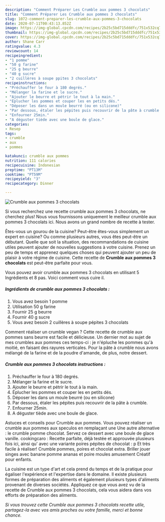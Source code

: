 ```yaml
---
description: "Comment Préparer Les Crumble aux pommes 3 chocolats"
title: "Comment Préparer Les Crumble aux pommes 3 chocolats"
slug: 1072-comment-preparer-les-crumble-aux-pommes-3-chocolats
date: 2020-07-11T00:43:13.852Z
image: https://img-global.cpcdn.com/recipes/2b25c5bd715dddfc/751x532cq70/crumble-aux-pommes-3-chocolats-photo-principale-de-la-recette.jpg
thumbnail: https://img-global.cpcdn.com/recipes/2b25c5bd715dddfc/751x532cq70/crumble-aux-pommes-3-chocolats-photo-principale-de-la-recette.jpg
cover: https://img-global.cpcdn.com/recipes/2b25c5bd715dddfc/751x532cq70/crumble-aux-pommes-3-chocolats-photo-principale-de-la-recette.jpg
author: Shane Carr
ratingvalue: 4.3
reviewcount: 14
recipeingredient:
- "1 pomme"
- "50 g farine"
- "25 g beurre"
- "40 g sucre"
- "2 cuillères à soupe ppites 3 chocolats"
recipeinstructions:
- "Préchauffer le four à 180 degrés."
- "Mélanger la farine et le sucre."
- "Ajouter le beurre et pétrir le tout à la main."
- "Éplucher les pommes et couper les en petits dés."
- "Déposer les dans un moule beurré (ou en silicone)"
- "Par dessous, étaler les pépites puis recouvrir de la pâte à crumble."
- "Enfourner 25min."
- "A déguster tiède avec une boule de glace."
categories:
- Resep
tags:
- crumble
- aux
- pommes

katakunci: crumble aux pommes 
nutrition: 111 calories
recipecuisine: Indonesian
preptime: "PT13M"
cooktime: "PT59M"
recipeyield: "3"
recipecategory: Dinner

---
```



![Crumble aux pommes 3 chocolats](https://img-global.cpcdn.com/recipes/2b25c5bd715dddfc/751x532cq70/crumble-aux-pommes-3-chocolats-photo-principale-de-la-recette.jpg)

Si vous recherchez une recette crumble aux pommes 3 chocolats, ne cherchez plus! Nous vous fournissons uniquement le meilleur crumble aux pommes 3 chocolats ici. Nous avons un grand nombre de recette à tester.

Êtes-vous un gourou de la cuisine? Peut-être êtes-vous simplement un expert en cuisine? Ou comme plusieurs autres, vous êtes peut-être un débutant. Quelle que soit la situation, des recommandations de cuisine utiles peuvent ajouter de nouvelles suggestions à votre cuisine. Prenez un peu de temps et apprenez quelques choses qui peuvent ajouter un peu de plaisir à votre régime de cuisine. Cette recette de <strong> Crumble aux pommes 3 chocolats </strong> est peut-être parfaite pour vous.

<!--inarticleads1-->

Vous pouvez avoir crumble aux pommes 3 chocolats en utilisant 5 Ingrédients et 8 pas. Voici comment vous cuire il.

##### Ingrédients de crumble aux pommes 3 chocolats :

1. Vous avez besoin 1 pomme
1. Utilisation 50 g farine
1. Fournir 25 g beurre
1. Fournir 40 g sucre
1. Vous avez besoin 2 cuillères à soupe pépites 3 chocolats


Comment réaliser un crumble vegan ? Cette recette de crumble aux pommes sans beurre est facile et délicieuse. Un dernier mot au sujet de mes crumbles aux pommes ces temps-ci : je n&#39;épluche les pommes qu&#39;à moitié, en faisant des rayures verticales. Pour la pâte à crumble nous avons mélangé de la farine et de la poudre d&#39;amande, de plus, notre dessert. 

<!--inarticleads2-->

##### Crumble aux pommes 3 chocolats instructions :

1. Préchauffer le four à 180 degrés.
1. Mélanger la farine et le sucre.
1. Ajouter le beurre et pétrir le tout à la main.
1. Éplucher les pommes et couper les en petits dés.
1. Déposer les dans un moule beurré (ou en silicone)
1. Par dessous, étaler les pépites puis recouvrir de la pâte à crumble.
1. Enfourner 25min.
1. A déguster tiède avec une boule de glace.


Astuces et conseils pour Crumble aux pommes. Vous pouvez réaliser un crumble aux pommes aux speculos en remplaçant une Une autre alternative : le crumble pomme chocolat. Servez ce dessert avec une boule de glace vanille. cookingcaro : Recette parfaite, déjà testée et approuvée plusieurs fois ici, ainsi qu&#39; avec une variante poires pépites de chocolat : p Et très facile à réaliser! Crumble pommes, poires et chocolat extra. Briller jouer singes avec banane pomme ananas et poire moules amusement Créatif pour enfants. 

<!--inarticleads1-->

<p>
La cuisine est un type d'art et cela prend du temps et de la pratique pour égaliser l'expérience et l'expertise dans le domaine. Il existe plusieurs formes de préparation des aliments et également plusieurs types d'aliments provenant de diverses sociétés. Appliquez ce que vous avez vu de la recette de Crumble aux pommes 3 chocolats, cela vous aidera dans vos efforts de préparation des aliments.
</p>

<p>
<i>Si vous trouvez cette Crumble aux pommes 3 chocolats recette utile, partagez-la avec vos amis proches ou votre famille, merci et bonne chance.</i>
</p>
